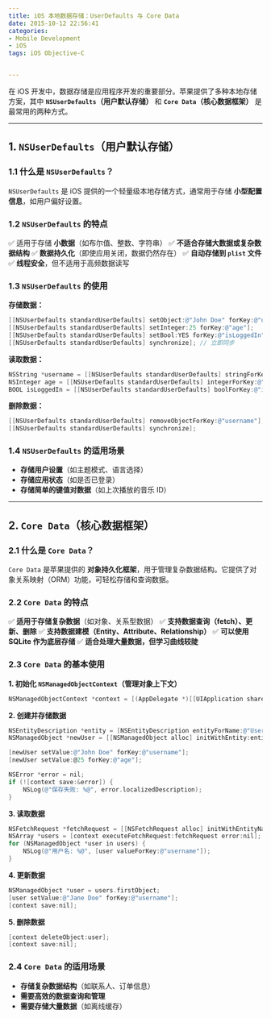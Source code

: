 ```yaml
---
title: iOS 本地数据存储：UserDefaults 与 Core Data
date: 2015-10-12 22:56:41
categories: 
- Mobile Development 
- iOS
tags: iOS Objective-C


---
```




在 iOS 开发中，数据存储是应用程序开发的重要部分。苹果提供了多种本地存储方案，其中 **`NSUserDefaults`（用户默认存储）** 和 **`Core Data`（核心数据框架）** 是最常用的两种方式。

------

## **1. `NSUserDefaults`（用户默认存储）**

### **1.1 什么是 `NSUserDefaults`？**

`NSUserDefaults` 是 iOS 提供的一个轻量级本地存储方式，通常用于存储 **小型配置信息**，如用户偏好设置。

### **1.2 `NSUserDefaults` 的特点**

✅ 适用于存储 **小数据**（如布尔值、整数、字符串）
 ✅ **不适合存储大数据或复杂数据结构**
 ✅ **数据持久化**（即使应用关闭，数据仍然存在）
 ✅ **自动存储到 `plist` 文件**
 ✅ **线程安全**，但不适用于高频数据读写

### **1.3 `NSUserDefaults` 的使用**

**存储数据：**

```objective-c
[[NSUserDefaults standardUserDefaults] setObject:@"John Doe" forKey:@"username"];
[[NSUserDefaults standardUserDefaults] setInteger:25 forKey:@"age"];
[[NSUserDefaults standardUserDefaults] setBool:YES forKey:@"isLoggedIn"];
[[NSUserDefaults standardUserDefaults] synchronize]; // 立即同步
```

**读取数据：**

```objective-c
NSString *username = [[NSUserDefaults standardUserDefaults] stringForKey:@"username"];
NSInteger age = [[NSUserDefaults standardUserDefaults] integerForKey:@"age"];
BOOL isLoggedIn = [[NSUserDefaults standardUserDefaults] boolForKey:@"isLoggedIn"];
```

**删除数据：**

```objective-c
[[NSUserDefaults standardUserDefaults] removeObjectForKey:@"username"];
[[NSUserDefaults standardUserDefaults] synchronize];
```

### **1.4 `NSUserDefaults` 的适用场景**

- **存储用户设置**（如主题模式、语言选择）
- **存储应用状态**（如是否已登录）
- **存储简单的键值对数据**（如上次播放的音乐 ID）

------

## **2. `Core Data`（核心数据框架）**

### **2.1 什么是 `Core Data`？**

`Core Data` 是苹果提供的 **对象持久化框架**，用于管理复杂数据结构。它提供了对象关系映射（ORM）功能，可轻松存储和查询数据。

### **2.2 `Core Data` 的特点**

✅ **适用于存储复杂数据**（如对象、关系型数据）
 ✅ **支持数据查询（fetch）、更新、删除**
 ✅ **支持数据建模（Entity、Attribute、Relationship）**
 ✅ **可以使用 SQLite 作为底层存储**
 ✅ **适合处理大量数据，但学习曲线较陡**

### **2.3 `Core Data` 的基本使用**

**1. 初始化 `NSManagedObjectContext`（管理对象上下文）**

```objective-c
NSManagedObjectContext *context = [(AppDelegate *)[[UIApplication sharedApplication] delegate] managedObjectContext];
```

**2. 创建并存储数据**

```objective-c
NSEntityDescription *entity = [NSEntityDescription entityForName:@"User" inManagedObjectContext:context];
NSManagedObject *newUser = [[NSManagedObject alloc] initWithEntity:entity insertIntoManagedObjectContext:context];

[newUser setValue:@"John Doe" forKey:@"username"];
[newUser setValue:@25 forKey:@"age"];

NSError *error = nil;
if (![context save:&error]) {
    NSLog(@"保存失败: %@", error.localizedDescription);
}
```

**3. 读取数据**

```objective-c
NSFetchRequest *fetchRequest = [[NSFetchRequest alloc] initWithEntityName:@"User"];
NSArray *users = [context executeFetchRequest:fetchRequest error:nil];
for (NSManagedObject *user in users) {
    NSLog(@"用户名: %@", [user valueForKey:@"username"]);
}
```

**4. 更新数据**

```objective-c
NSManagedObject *user = users.firstObject;
[user setValue:@"Jane Doe" forKey:@"username"];
[context save:nil];
```

**5. 删除数据**

```objective-c
[context deleteObject:user];
[context save:nil];
```

### **2.4 `Core Data` 的适用场景**

- **存储复杂数据结构**（如联系人、订单信息）
- **需要高效的数据查询和管理**
- **需要存储大量数据**（如离线缓存）



